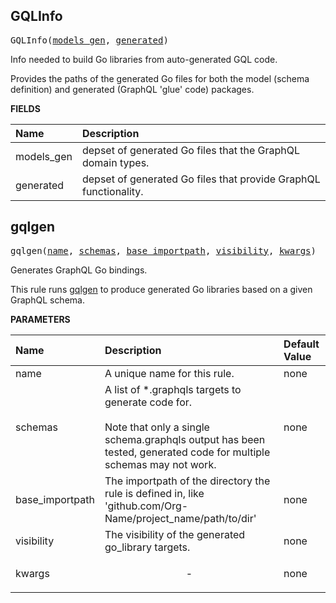 <!-- Generated with Stardoc: http://skydoc.bazel.build -->



<a id="GQLInfo"></a>

## GQLInfo

<pre>
GQLInfo(<a href="#GQLInfo-models_gen">models_gen</a>, <a href="#GQLInfo-generated">generated</a>)
</pre>


Info needed to build Go libraries from auto-generated GQL code.

Provides the paths of the generated Go files for both the model (schema
definition) and generated (GraphQL 'glue' code) packages.


**FIELDS**


| Name  | Description |
| :------------- | :------------- |
| <a id="GQLInfo-models_gen"></a>models_gen |  depset of generated Go files that the GraphQL domain types.    |
| <a id="GQLInfo-generated"></a>generated |  depset of generated Go files that provide GraphQL functionality.    |


<a id="gqlgen"></a>

## gqlgen

<pre>
gqlgen(<a href="#gqlgen-name">name</a>, <a href="#gqlgen-schemas">schemas</a>, <a href="#gqlgen-base_importpath">base_importpath</a>, <a href="#gqlgen-visibility">visibility</a>, <a href="#gqlgen-kwargs">kwargs</a>)
</pre>

Generates GraphQL Go bindings.

This rule runs [gqlgen](https://github.com/99designs/gqlgen) to produce
generated Go libraries based on a given GraphQL schema.


**PARAMETERS**


| Name  | Description | Default Value |
| :------------- | :------------- | :------------- |
| <a id="gqlgen-name"></a>name |  A unique name for this rule.   |  none |
| <a id="gqlgen-schemas"></a>schemas |  A list of *.graphqls targets to generate code for.<br><br>Note that only a single schema.graphqls output has been tested, generated code for multiple schemas may not work.   |  none |
| <a id="gqlgen-base_importpath"></a>base_importpath |  The importpath of the directory the rule is defined in, like 'github.com/Org-Name/project_name/path/to/dir'   |  none |
| <a id="gqlgen-visibility"></a>visibility |  The visibility of the generated go_library targets.   |  none |
| <a id="gqlgen-kwargs"></a>kwargs |  <p align="center"> - </p>   |  none |


